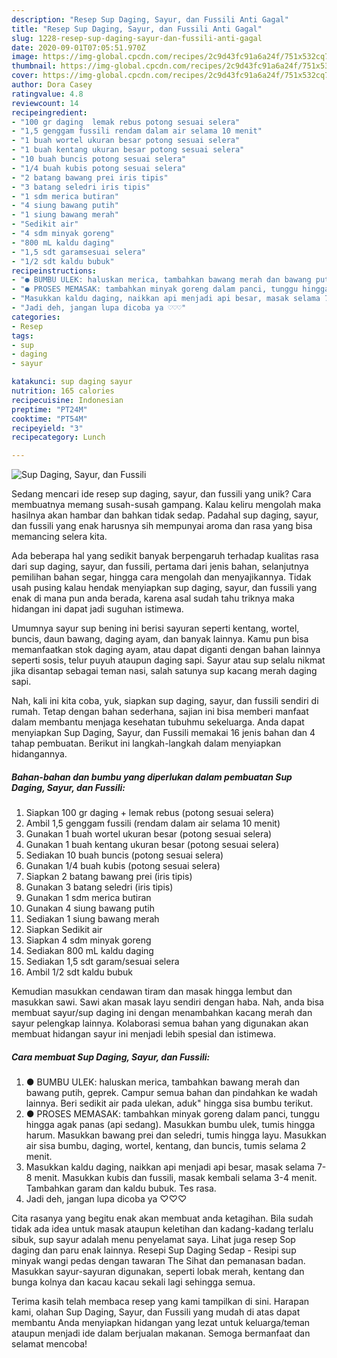 ```yaml
---
description: "Resep Sup Daging, Sayur, dan Fussili Anti Gagal"
title: "Resep Sup Daging, Sayur, dan Fussili Anti Gagal"
slug: 1228-resep-sup-daging-sayur-dan-fussili-anti-gagal
date: 2020-09-01T07:05:51.970Z
image: https://img-global.cpcdn.com/recipes/2c9d43fc91a6a24f/751x532cq70/sup-daging-sayur-dan-fussili-foto-resep-utama.jpg
thumbnail: https://img-global.cpcdn.com/recipes/2c9d43fc91a6a24f/751x532cq70/sup-daging-sayur-dan-fussili-foto-resep-utama.jpg
cover: https://img-global.cpcdn.com/recipes/2c9d43fc91a6a24f/751x532cq70/sup-daging-sayur-dan-fussili-foto-resep-utama.jpg
author: Dora Casey
ratingvalue: 4.8
reviewcount: 14
recipeingredient:
- "100 gr daging  lemak rebus potong sesuai selera"
- "1,5 genggam fussili rendam dalam air selama 10 menit"
- "1 buah wortel ukuran besar potong sesuai selera"
- "1 buah kentang ukuran besar potong sesuai selera"
- "10 buah buncis potong sesuai selera"
- "1/4 buah kubis potong sesuai selera"
- "2 batang bawang prei iris tipis"
- "3 batang seledri iris tipis"
- "1 sdm merica butiran"
- "4 siung bawang putih"
- "1 siung bawang merah"
- "Sedikit air"
- "4 sdm minyak goreng"
- "800 mL kaldu daging"
- "1,5 sdt garamsesuai selera"
- "1/2 sdt kaldu bubuk"
recipeinstructions:
- "● BUMBU ULEK: haluskan merica, tambahkan bawang merah dan bawang putih, geprek. Campur semua bahan dan pindahkan ke wadah lainnya. Beri sedikit air pada ulekan, aduk&#34; hingga sisa bumbu terikut."
- "● PROSES MEMASAK: tambahkan minyak goreng dalam panci, tunggu hingga agak panas (api sedang). Masukkan bumbu ulek, tumis hingga harum. Masukkan bawang prei dan seledri, tumis hingga layu. Masukkan air sisa bumbu, daging, wortel, kentang, dan buncis, tumis selama 2 menit."
- "Masukkan kaldu daging, naikkan api menjadi api besar, masak selama 7-8 menit. Masukkan kubis dan fussili, masak kembali selama 3-4 menit. Tambahkan garam dan kaldu bubuk. Tes rasa."
- "Jadi deh, jangan lupa dicoba ya ♡♡♡"
categories:
- Resep
tags:
- sup
- daging
- sayur

katakunci: sup daging sayur 
nutrition: 165 calories
recipecuisine: Indonesian
preptime: "PT24M"
cooktime: "PT54M"
recipeyield: "3"
recipecategory: Lunch

---
```



![Sup Daging, Sayur, dan Fussili](https://img-global.cpcdn.com/recipes/2c9d43fc91a6a24f/751x532cq70/sup-daging-sayur-dan-fussili-foto-resep-utama.jpg)

Sedang mencari ide resep sup daging, sayur, dan fussili yang unik? Cara membuatnya memang susah-susah gampang. Kalau keliru mengolah maka hasilnya akan hambar dan bahkan tidak sedap. Padahal sup daging, sayur, dan fussili yang enak harusnya sih mempunyai aroma dan rasa yang bisa memancing selera kita.

Ada beberapa hal yang sedikit banyak berpengaruh terhadap kualitas rasa dari sup daging, sayur, dan fussili, pertama dari jenis bahan, selanjutnya pemilihan bahan segar, hingga cara mengolah dan menyajikannya. Tidak usah pusing kalau hendak menyiapkan sup daging, sayur, dan fussili yang enak di mana pun anda berada, karena asal sudah tahu triknya maka hidangan ini dapat jadi suguhan istimewa.

Umumnya sayur sup bening ini berisi sayuran seperti kentang, wortel, buncis, daun bawang, daging ayam, dan banyak lainnya. Kamu pun bisa memanfaatkan stok daging ayam, atau dapat diganti dengan bahan lainnya seperti sosis, telur puyuh ataupun daging sapi. Sayur atau sup selalu nikmat jika disantap sebagai teman nasi, salah satunya sup kacang merah daging sapi.


Nah, kali ini kita coba, yuk, siapkan sup daging, sayur, dan fussili sendiri di rumah. Tetap dengan bahan sederhana, sajian ini bisa memberi manfaat dalam membantu menjaga kesehatan tubuhmu sekeluarga. Anda dapat menyiapkan Sup Daging, Sayur, dan Fussili memakai 16 jenis bahan dan 4 tahap pembuatan. Berikut ini langkah-langkah dalam menyiapkan hidangannya.

<!--inarticleads1-->

##### Bahan-bahan dan bumbu yang diperlukan dalam pembuatan Sup Daging, Sayur, dan Fussili:

1. Siapkan 100 gr daging + lemak rebus (potong sesuai selera)
1. Ambil 1,5 genggam fussili (rendam dalam air selama 10 menit)
1. Gunakan 1 buah wortel ukuran besar (potong sesuai selera)
1. Gunakan 1 buah kentang ukuran besar (potong sesuai selera)
1. Sediakan 10 buah buncis (potong sesuai selera)
1. Gunakan 1/4 buah kubis (potong sesuai selera)
1. Siapkan 2 batang bawang prei (iris tipis)
1. Gunakan 3 batang seledri (iris tipis)
1. Gunakan 1 sdm merica butiran
1. Gunakan 4 siung bawang putih
1. Sediakan 1 siung bawang merah
1. Siapkan Sedikit air
1. Siapkan 4 sdm minyak goreng
1. Sediakan 800 mL kaldu daging
1. Sediakan 1,5 sdt garam/sesuai selera
1. Ambil 1/2 sdt kaldu bubuk


Kemudian masukkan cendawan tiram dan masak hingga lembut dan masukkan sawi. Sawi akan masak layu sendiri dengan haba. Nah, anda bisa membuat sayur/sup daging ini dengan menambahkan kacang merah dan sayur pelengkap lainnya. Kolaborasi semua bahan yang digunakan akan membuat hidangan sayur ini menjadi lebih spesial dan istimewa. 

<!--inarticleads2-->

##### Cara membuat Sup Daging, Sayur, dan Fussili:

1. ● BUMBU ULEK: haluskan merica, tambahkan bawang merah dan bawang putih, geprek. Campur semua bahan dan pindahkan ke wadah lainnya. Beri sedikit air pada ulekan, aduk&#34; hingga sisa bumbu terikut.
1. ● PROSES MEMASAK: tambahkan minyak goreng dalam panci, tunggu hingga agak panas (api sedang). Masukkan bumbu ulek, tumis hingga harum. Masukkan bawang prei dan seledri, tumis hingga layu. Masukkan air sisa bumbu, daging, wortel, kentang, dan buncis, tumis selama 2 menit.
1. Masukkan kaldu daging, naikkan api menjadi api besar, masak selama 7-8 menit. Masukkan kubis dan fussili, masak kembali selama 3-4 menit. Tambahkan garam dan kaldu bubuk. Tes rasa.
1. Jadi deh, jangan lupa dicoba ya ♡♡♡


Cita rasanya yang begitu enak akan membuat anda ketagihan. Bila sudah tidak ada idea untuk masak ataupun keletihan dan kadang-kadang terlalu sibuk, sup sayur adalah menu penyelamat saya. Lihat juga resep Sop daging dan paru enak lainnya. Resepi Sup Daging Sedap - Resipi sup minyak wangi pedas dengan tawaran The Sihat dan pemanasan badan. Masukkan sayur-sayuran digunakan, seperti lobak merah, kentang dan bunga kolnya dan kacau kacau sekali lagi sehingga semua. 

Terima kasih telah membaca resep yang kami tampilkan di sini. Harapan kami, olahan Sup Daging, Sayur, dan Fussili yang mudah di atas dapat membantu Anda menyiapkan hidangan yang lezat untuk keluarga/teman ataupun menjadi ide dalam berjualan makanan. Semoga bermanfaat dan selamat mencoba!
